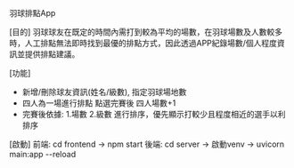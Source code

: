 羽球排點App

[目的]
羽球球友在既定的時間內需打到較為平均的場數，在羽球場數及人數較多時，人工排點無法即時找到最優的排點方式，因此透過APP紀錄場數/個人程度資訊並提供排點建議。

[功能]
- 新增/刪除球友資訊(姓名/級數), 指定羽球場地數
- 四人為一場進行排點 點選完賽後 四人場數+1
- 完賽後依據: 1.場數 2.級數 進行排序，優先顯示打較少且程度相近的選手以利排序

[啟動]
前端: cd frontend -> npm start
後端: cd server -> 啟動venv -> uvicorn main:app --reload
